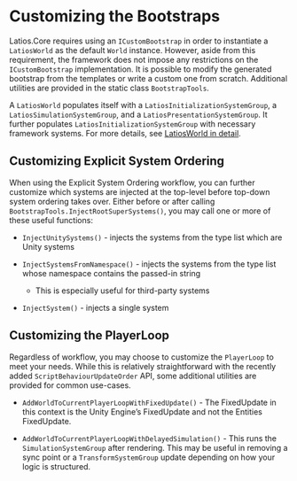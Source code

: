 # Customizing the Bootstraps

Latios.Core requires using an `ICustomBootstrap` in order to instantiate a
`LatiosWorld` as the default `World` instance. However, aside from this
requirement, the framework does not impose any restrictions on the
`ICustomBootstrap` implementation. It is possible to modify the generated
bootstrap from the templates or write a custom one from scratch. Additional
utilities are provided in the static class `BootstrapTools`.

A `LatiosWorld` populates itself with a `LatiosInitializationSystemGroup`, a
`LatiosSimulationSystemGroup`, and a `LatiosPresentationSystemGroup`. It
further populates `LatiosInitializationSystemGroup` with necessary framework
systems. For more details, see [LatiosWorld in detail](LatiosWorld%20in%20Detail.md).

## Customizing Explicit System Ordering

When using the Explicit System Ordering workflow, you can further customize
which systems are injected at the top-level before top-down system ordering
takes over. Either before or after calling
`BootstrapTools.InjectRootSuperSystems()`, you may call one or more of these
useful functions:

-   `InjectUnitySystems()` - injects the systems from the type list which are
    Unity systems

-   `InjectSystemsFromNamespace()` - injects the systems from the type list
    whose namespace contains the passed-in string

    -   This is especially useful for third-party systems

-   `InjectSystem()` - injects a single system

## Customizing the PlayerLoop

Regardless of workflow, you may choose to customize the `PlayerLoop` to meet
your needs. While this is relatively straightforward with the recently added
`ScriptBehaviourUpdateOrder` API, some additional utilities are provided for
common use-cases.

-   `AddWorldToCurrentPlayerLoopWithFixedUpdate()` - The FixedUpdate in this
    context is the Unity Engine’s FixedUpdate and not the Entities FixedUpdate.

-   `AddWorldToCurrentPlayerLoopWithDelayedSimulation()` - This runs the
    `SimulationSystemGroup` after rendering. This may be useful in removing a
    sync point or a `TransformSystemGroup` update depending on how your logic
    is structured.
